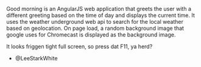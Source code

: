 Good morning is an AngularJS web application that greets the user with a different greeting based on the time of day and displays the current time.
It uses the weather underground web api to search for the local weather based on geolocation.  On page load,
a random background image that google uses for Chromecast is displayed as the background image.

It looks friggen tight full screen, so press dat F11, ya herd?

- @LeeStarkWhite
